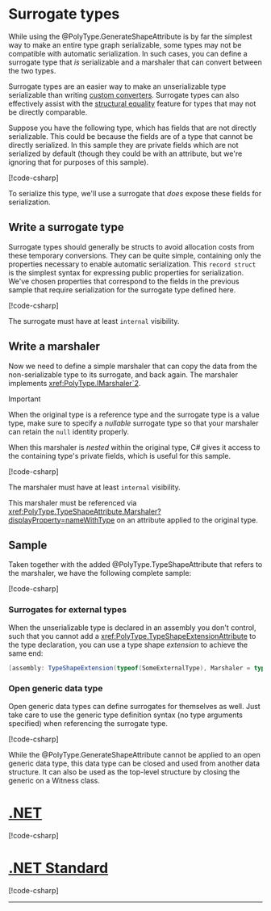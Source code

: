 # Surrogate types

While using the @PolyType.GenerateShapeAttribute is by far the simplest way to make an entire type graph serializable, some types may not be compatible with automatic serialization.
In such cases, you can define a surrogate type that _is_ serializable and a marshaler that can convert between the two types.

Surrogate types are an easier way to make an unserializable type serializable than writing [custom converters](custom-converters.md).
Surrogate types can also effectively assist with the [structural equality](structural-equality.md) feature for types that may not be directly comparable.

Suppose you have the following type, which has fields that are not directly serializable.
This could be because the fields are of a type that cannot be directly serialized.
In this sample they are private fields which are not serialized by default (though they could be with an attribute, but we're ignoring that for purposes of this sample).

[!code-csharp[](../../samples/cs/SurrogateTypes.cs#OnlyOriginalType)]

To serialize this type, we'll use a surrogate that _does_ expose these fields for serialization.

## Write a surrogate type

Surrogate types should generally be structs to avoid allocation costs from these temporary conversions.
They can be quite simple, containing only the properties necessary to enable automatic serialization.
This `record struct` is the simplest syntax for expressing public properties for serialization.
We've chosen properties that correspond to the fields in the previous sample that require serialization for the surrogate type defined here.

[!code-csharp[](../../samples/cs/SurrogateTypes.cs#SurrogateType)]

The surrogate must have at least `internal` visibility.

## Write a marshaler

Now we need to define a simple marshaler that can copy the data from the non-serializable type to its surrogate, and back again.
The marshaler implements <xref:PolyType.IMarshaler`2>.

> [!IMPORTANT]
> When the original type is a reference type and the surrogate type is a value type, make sure to specify a _nullable_ surrogate type so that your marshaler can retain the `null` identity properly.

When this marshaler is _nested_ within the original type, C# gives it access to the containing type's private fields, which is useful for this sample.

[!code-csharp[](../../samples/cs/SurrogateTypes.cs#Marshaler)]

The marshaler must have at least `internal` visibility.

This marshaler must be referenced via <xref:PolyType.TypeShapeAttribute.Marshaler?displayProperty=nameWithType> on an attribute applied to the original type.

## Sample

Taken together with the added @PolyType.TypeShapeAttribute that refers to the marshaler, we have the following complete sample:

[!code-csharp[](../../samples/cs/SurrogateTypes.cs#CompleteSample)]

### Surrogates for external types

When the unserializable type is declared in an assembly you don't control, such that you cannot add a <xref:PolyType.TypeShapeExtensionAttribute> to the type declaration, you can use a type shape *extension* to achieve the same end:

```cs
[assembly: TypeShapeExtension(typeof(SomeExternalType), Marshaler = typeof(MyMarshalerForSomeExternalType))]
```

### Open generic data type

Open generic data types can define surrogates for themselves as well.
Just take care to use the generic type definition syntax (no type arguments specified) when referencing the surrogate type.

[!code-csharp[](../../samples/cs/SurrogateTypes.cs#OpenGeneric)]

While the @PolyType.GenerateShapeAttribute cannot be applied to an open generic data type,
this data type can be closed and used from another data structure.
It can also be used as the top-level structure by closing the generic on a Witness class.

# [.NET](#tab/net)

[!code-csharp[](../../samples/cs/SurrogateTypes.cs#ClosedGenericViaWitnessNET)]

# [.NET Standard](#tab/netfx)

[!code-csharp[](../../samples/cs/SurrogateTypes.cs#ClosedGenericViaWitnessNETFX)]

---
